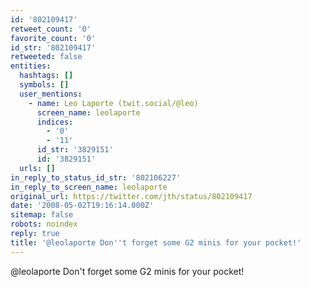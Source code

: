 ```yaml
---
id: '802109417'
retweet_count: '0'
favorite_count: '0'
id_str: '802109417'
retweeted: false
entities:
  hashtags: []
  symbols: []
  user_mentions:
    - name: Leo Laporte (twit.social/@leo)
      screen_name: leolaporte
      indices:
        - '0'
        - '11'
      id_str: '3829151'
      id: '3829151'
  urls: []
in_reply_to_status_id_str: '802106227'
in_reply_to_screen_name: leolaporte
original_url: https://twitter.com/jth/status/802109417
date: '2008-05-02T19:16:14.000Z'
sitemap: false
robots: noindex
reply: true
title: '@leolaporte Don''t forget some G2 minis for your pocket!'
---
```


@leolaporte Don't forget some G2 minis for your pocket!